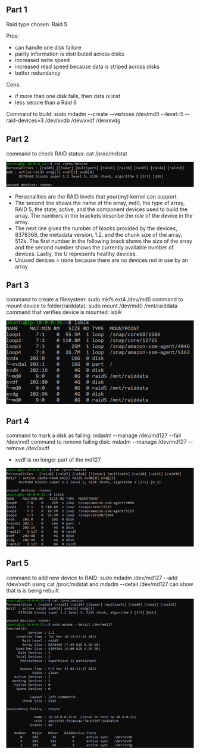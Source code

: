 ## Part 1

Raid type chosen: Raid 5

Pros:
  - can handle one disk failure
  - parity information is distributed across disks
  - increased write speed
  - increased read speed because data is striped across disks
  - better redundancy

Cons:
  - if more than one disk fails, then data is lost
  - less secure than a Raid 6

Command to build: sudo mdadm --create --verbose /dev/md0 --level=5 --raid-devices=3 /dev/xvdb /dev/xvdf /dev/xvdg

## Part 2

command to check RAID status: cat /proc/mdstat

![raid status](images/raidpart2.png)

  - Personalities are the RAID levels that your(my) kernel can support.
  - The second line shows the name of the array, md0, the type of array, RAID 5, the state, active, and the 
    component devices used to build the array. The numbers in the brackets describe the role of the device in 
    the array.
  - The next line gives the number of blocks provided by the devices, 8378368, the metadata version, 1.2, and 
    the chunk size of the array, 512k. The first number in the following brack shows the size of the array and
    the second number shows the currently available number of devices. Lastly, the U represents healthy devices.
  - Unused devices = none because there are no devices not in use by an array

## Part 3

command to create a filesystem: sudo mkfs.ext4 /dev/md0
command to mount device to folder(raiddata): sudo mount /dev/md0 /mnt/raiddata
command that verifies device is mounted: lsblk

![lsblk output](images/mountraid.png)

## Part 4

command to mark a disk as failing: mdadm --manage /dev/md127 --fail /dev/xvdf
command to remove failing disk: mdadm --manage /dev/md127 --remove /dev/xvdf
  - xvdf is no longer part of the md127

![mdadm remove output](images/removeraid.png)

## Part 5

command to add new device to RAID: sudo mdadm /dev/md127 --add /dev/xvdh
using cat /proc/mdstat and mdadm --detail /dev/md127 can show that is is being rebuilt

![rebuilt array](images/rebuiltraid.png)
